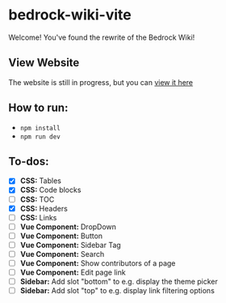 # bedrock-wiki-vite

Welcome! You've found the rewrite of the Bedrock Wiki!

## View Website

The website is still in progress, but you can [view it here](https://bedrock-oss.github.io/bedrock-wiki-vite/)

## How to run:

-   `npm install`
-   `npm run dev`

## To-dos:

-   [x] **CSS:** Tables
-   [x] **CSS:** Code blocks
-   [ ] **CSS:** TOC
-   [x] **CSS:** Headers
-   [ ] **CSS:** Links
-   [ ] **Vue Component:** DropDown
-   [ ] **Vue Component:** Button
-   [ ] **Vue Component:** Sidebar Tag
-   [ ] **Vue Component:** Search
-   [ ] **Vue Component:** Show contributors of a page
-   [ ] **Vue Component:** Edit page link
-   [ ] **Sidebar:** Add slot "bottom" to e.g. display the theme picker
-   [ ] **Sidebar:** Add slot "top" to e.g. display link filtering options
